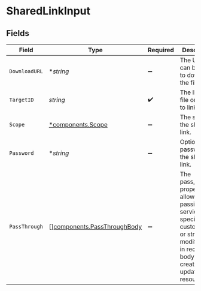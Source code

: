 # SharedLinkInput


## Fields

| Field                                                                                                                                                   | Type                                                                                                                                                    | Required                                                                                                                                                | Description                                                                                                                                             | Example                                                                                                                                                 |
| ------------------------------------------------------------------------------------------------------------------------------------------------------- | ------------------------------------------------------------------------------------------------------------------------------------------------------- | ------------------------------------------------------------------------------------------------------------------------------------------------------- | ------------------------------------------------------------------------------------------------------------------------------------------------------- | ------------------------------------------------------------------------------------------------------------------------------------------------------- |
| `DownloadURL`                                                                                                                                           | **string*                                                                                                                                               | :heavy_minus_sign:                                                                                                                                      | The URL that can be used to download the file.                                                                                                          | https://www.box.com/shared/static/rh935iit6ewrmw0unyul.jpeg                                                                                             |
| `TargetID`                                                                                                                                              | *string*                                                                                                                                                | :heavy_check_mark:                                                                                                                                      | The ID of the file or folder to link.                                                                                                                   |                                                                                                                                                         |
| `Scope`                                                                                                                                                 | [*components.Scope](../../models/components/scope.md)                                                                                                   | :heavy_minus_sign:                                                                                                                                      | The scope of the shared link.                                                                                                                           | company                                                                                                                                                 |
| `Password`                                                                                                                                              | **string*                                                                                                                                               | :heavy_minus_sign:                                                                                                                                      | Optional password for the shared link.                                                                                                                  |                                                                                                                                                         |
| `PassThrough`                                                                                                                                           | [][components.PassThroughBody](../../models/components/passthroughbody.md)                                                                              | :heavy_minus_sign:                                                                                                                                      | The pass_through property allows passing service-specific, custom data or structured modifications in request body when creating or updating resources. |                                                                                                                                                         |
